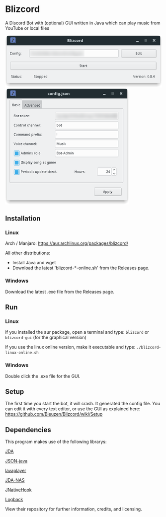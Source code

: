 # Blizcord
A Discord Bot with (optional) GUI written in Java which can play music from YouTube or local files

![](images/Screenshot_20171119_201944.png)
![](images/Screenshot_20171119_202250.png)

## Installation
### Linux
Arch / Manjaro: https://aur.archlinux.org/packages/blizcord/

All other distributions:
 - Install Java and wget
 - Download the latest 'blizcord-*-online.sh' from the Releases page.

### Windows
Download the latest .exe file from the Releases page.

## Run
### Linux
If you installed the aur package, open a terminal and type: ```blizcord``` or ```blizcord-gui``` (for the graphical version)

If you use the linux online version, make it executable and type: ```./blizcord-linux-online.sh```

### Windows
Double click the .exe file for the GUI.

## Setup
The first time you start the bot, it will crash. It generated the config file. You can edit it with every text editor, or use the GUI as explained here: https://github.com/Bleuzen/Blizcord/wiki/Setup

## Dependencies
This program makes use of the following librarys:

[JDA](https://github.com/DV8FromTheWorld/JDA)

[JSON-java](https://github.com/stleary/JSON-java)

[lavaplayer](https://github.com/sedmelluq/lavaplayer)

[JDA-NAS](https://github.com/sedmelluq/jda-nas)

[JNativeHook](https://github.com/kwhat/jnativehook)

[Logback](https://github.com/qos-ch/logback)

View their repository for further information, credits, and licensing.
